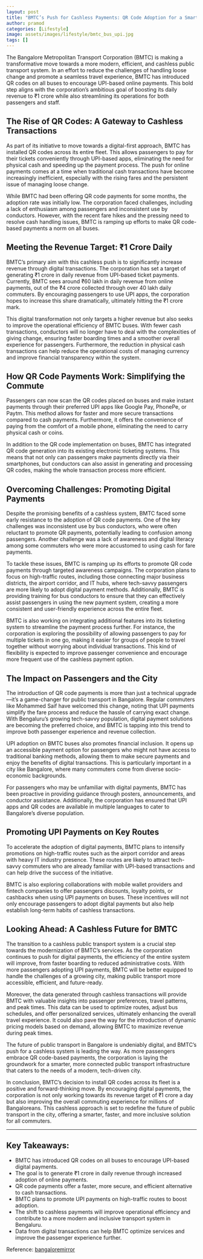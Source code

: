 ```yaml
---
layout: post
title: "BMTC’s Push for Cashless Payments: QR Code Adoption for a Smarter Public Transport System"
author: pramod
categories: [Lifestyle]
image: assets/images/lifestyle/bmtc_bus_upi.jpg
tags: []
---
```

The Bangalore Metropolitan Transport Corporation (BMTC) is making a transformative move towards a more modern, efficient, and cashless public transport system. In an effort to reduce the challenges of handling loose change and promote a seamless travel experience, BMTC has introduced QR codes on all buses to encourage UPI-based online payments. This bold step aligns with the corporation’s ambitious goal of boosting its daily revenue to ₹1 crore while also streamlining its operations for both passengers and staff.

## The Rise of QR Codes: A Gateway to Cashless Transactions

As part of its initiative to move towards a digital-first approach, BMTC has installed QR codes across its entire fleet. This allows passengers to pay for their tickets conveniently through UPI-based apps, eliminating the need for physical cash and speeding up the payment process. The push for online payments comes at a time when traditional cash transactions have become increasingly inefficient, especially with the rising fares and the persistent issue of managing loose change.

While BMTC had been offering QR code payments for some months, the adoption rate was initially low. The corporation faced challenges, including a lack of enthusiasm among passengers and inconsistent use by conductors. However, with the recent fare hikes and the pressing need to resolve cash handling issues, BMTC is ramping up efforts to make QR code-based payments a norm on all buses.

## Meeting the Revenue Target: ₹1 Crore Daily

BMTC’s primary aim with this cashless push is to significantly increase revenue through digital transactions. The corporation has set a target of generating ₹1 crore in daily revenue from UPI-based ticket payments. Currently, BMTC sees around ₹60 lakh in daily revenue from online payments, out of the ₹4 crore collected through over 40 lakh daily commuters. By encouraging passengers to use UPI apps, the corporation hopes to increase this share dramatically, ultimately hitting the ₹1 crore mark.

This digital transformation not only targets a higher revenue but also seeks to improve the operational efficiency of BMTC buses. With fewer cash transactions, conductors will no longer have to deal with the complexities of giving change, ensuring faster boarding times and a smoother overall experience for passengers. Furthermore, the reduction in physical cash transactions can help reduce the operational costs of managing currency and improve financial transparency within the system.

## How QR Code Payments Work: Simplifying the Commute

Passengers can now scan the QR codes placed on buses and make instant payments through their preferred UPI apps like Google Pay, PhonePe, or Paytm. This method allows for faster and more secure transactions compared to cash payments. Furthermore, it offers the convenience of paying from the comfort of a mobile phone, eliminating the need to carry physical cash or coins.

In addition to the QR code implementation on buses, BMTC has integrated QR code generation into its existing electronic ticketing systems. This means that not only can passengers make payments directly via their smartphones, but conductors can also assist in generating and processing QR codes, making the whole transaction process more efficient.

## Overcoming Challenges: Promoting Digital Payments

Despite the promising benefits of a cashless system, BMTC faced some early resistance to the adoption of QR code payments. One of the key challenges was inconsistent use by bus conductors, who were often reluctant to promote QR payments, potentially leading to confusion among passengers. Another challenge was a lack of awareness and digital literacy among some commuters who were more accustomed to using cash for fare payments.

To tackle these issues, BMTC is ramping up its efforts to promote QR code payments through targeted awareness campaigns. The corporation plans to focus on high-traffic routes, including those connecting major business districts, the airport corridor, and IT hubs, where tech-savvy passengers are more likely to adopt digital payment methods. Additionally, BMTC is providing training for bus conductors to ensure that they can effectively assist passengers in using the new payment system, creating a more consistent and user-friendly experience across the entire fleet.

BMTC is also working on integrating additional features into its ticketing system to streamline the payment process further. For instance, the corporation is exploring the possibility of allowing passengers to pay for multiple tickets in one go, making it easier for groups of people to travel together without worrying about individual transactions. This kind of flexibility is expected to improve passenger convenience and encourage more frequent use of the cashless payment option.

## The Impact on Passengers and the City

The introduction of QR code payments is more than just a technical upgrade—it’s a game-changer for public transport in Bangalore. Regular commuters like Mohammed Saif have welcomed this change, noting that UPI payments simplify the fare process and reduce the hassle of carrying exact change. With Bengaluru’s growing tech-savvy population, digital payment solutions are becoming the preferred choice, and BMTC is tapping into this trend to improve both passenger experience and revenue collection.

UPI adoption on BMTC buses also promotes financial inclusion. It opens up an accessible payment option for passengers who might not have access to traditional banking methods, allowing them to make secure payments and enjoy the benefits of digital transactions. This is particularly important in a city like Bangalore, where many commuters come from diverse socio-economic backgrounds.

For passengers who may be unfamiliar with digital payments, BMTC has been proactive in providing guidance through posters, announcements, and conductor assistance. Additionally, the corporation has ensured that UPI apps and QR codes are available in multiple languages to cater to Bangalore’s diverse population.

## Promoting UPI Payments on Key Routes

To accelerate the adoption of digital payments, BMTC plans to intensify promotions on high-traffic routes such as the airport corridor and areas with heavy IT industry presence. These routes are likely to attract tech-savvy commuters who are already familiar with UPI-based transactions and can help drive the success of the initiative.

BMTC is also exploring collaborations with mobile wallet providers and fintech companies to offer passengers discounts, loyalty points, or cashbacks when using UPI payments on buses. These incentives will not only encourage passengers to adopt digital payments but also help establish long-term habits of cashless transactions.

## Looking Ahead: A Cashless Future for BMTC

The transition to a cashless public transport system is a crucial step towards the modernization of BMTC’s services. As the corporation continues to push for digital payments, the efficiency of the entire system will improve, from faster boarding to reduced administrative costs. With more passengers adopting UPI payments, BMTC will be better equipped to handle the challenges of a growing city, making public transport more accessible, efficient, and future-ready.

Moreover, the data generated through cashless transactions will provide BMTC with valuable insights into passenger preferences, travel patterns, and peak times. This data can be used to optimize routes, adjust bus schedules, and offer personalized services, ultimately enhancing the overall travel experience. It could also pave the way for the introduction of dynamic pricing models based on demand, allowing BMTC to maximize revenue during peak times.

The future of public transport in Bangalore is undeniably digital, and BMTC’s push for a cashless system is leading the way. As more passengers embrace QR code-based payments, the corporation is laying the groundwork for a smarter, more connected public transport infrastructure that caters to the needs of a modern, tech-driven city.

In conclusion, BMTC’s decision to install QR codes across its fleet is a positive and forward-thinking move. By encouraging digital payments, the corporation is not only working towards its revenue target of ₹1 crore a day but also improving the overall commuting experience for millions of Bangaloreans. This cashless approach is set to redefine the future of public transport in the city, offering a smarter, faster, and more inclusive solution for all commuters.

---

## Key Takeaways:
- BMTC has introduced QR codes on all buses to encourage UPI-based digital payments.
- The goal is to generate ₹1 crore in daily revenue through increased adoption of online payments.
- QR code payments offer a faster, more secure, and efficient alternative to cash transactions.
- BMTC plans to promote UPI payments on high-traffic routes to boost adoption.
- The shift to cashless payments will improve operational efficiency and contribute to a more modern and inclusive transport system in Bengaluru.
- Data from digital transactions can help BMTC optimize services and improve the passenger experience further.

Reference: [bangaloremirror](https://bangaloremirror.indiatimes.com/bangalore/civic/bmtc-shifts-to-cashless-travel-with-upi-adoption/articleshow/117378071.cms)
